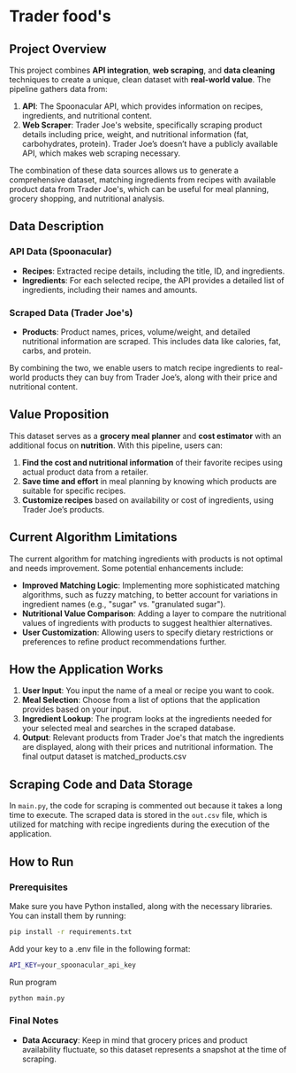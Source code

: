 # Trader food's

## Project Overview
This project combines **API integration**, **web scraping**, and **data cleaning** techniques to create a unique, clean dataset with **real-world value**. The pipeline gathers data from:

1. **API**: The Spoonacular API, which provides information on recipes, ingredients, and nutritional content.
2. **Web Scraper**: Trader Joe's website, specifically scraping product details including price, weight, and nutritional information (fat, carbohydrates, protein). Trader Joe’s doesn’t have a publicly available API, which makes web scraping necessary.

The combination of these data sources allows us to generate a comprehensive dataset, matching ingredients from recipes with available product data from Trader Joe's, which can be useful for meal planning, grocery shopping, and nutritional analysis.

## Data Description
### API Data (Spoonacular)
- **Recipes**: Extracted recipe details, including the title, ID, and ingredients.
- **Ingredients**: For each selected recipe, the API provides a detailed list of ingredients, including their names and amounts.

### Scraped Data (Trader Joe's)
- **Products**: Product names, prices, volume/weight, and detailed nutritional information are scraped. This includes data like calories, fat, carbs, and protein.
  
By combining the two, we enable users to match recipe ingredients to real-world products they can buy from Trader Joe’s, along with their price and nutritional content.

## Value Proposition
This dataset serves as a **grocery meal planner** and **cost estimator** with an additional focus on **nutrition**. With this pipeline, users can:
1. **Find the cost and nutritional information** of their favorite recipes using actual product data from a retailer.
2. **Save time and effort** in meal planning by knowing which products are suitable for specific recipes.
3. **Customize recipes** based on availability or cost of ingredients, using Trader Joe’s products.


## Current Algorithm Limitations
The current algorithm for matching ingredients with products is not optimal and needs improvement. Some potential enhancements include:
- **Improved Matching Logic**: Implementing more sophisticated matching algorithms, such as fuzzy matching, to better account for variations in ingredient names (e.g., "sugar" vs. "granulated sugar").
- **Nutritional Value Comparison**: Adding a layer to compare the nutritional values of ingredients with products to suggest healthier alternatives.
- **User Customization**: Allowing users to specify dietary restrictions or preferences to refine product recommendations further.

## How the Application Works
1. **User Input**: You input the name of a meal or recipe you want to cook.
2. **Meal Selection**: Choose from a list of options that the application provides based on your input.
3. **Ingredient Lookup**: The program looks at the ingredients needed for your selected meal and searches in the scraped database.
4. **Output**: Relevant products from Trader Joe's that match the ingredients are displayed, along with their prices and nutritional information. The final output dataset is matched_products.csv

## Scraping Code and Data Storage
In `main.py`, the code for scraping is commented out because it takes a long time to execute. The scraped data is stored in the `out.csv` file, which is utilized for matching with recipe ingredients during the execution of the application.

## How to Run

### Prerequisites
Make sure you have Python installed, along with the necessary libraries. You can install them by running:

```bash
pip install -r requirements.txt
```

Add your key to a .env file in the following format:

```bash
API_KEY=your_spoonacular_api_key
```

Run program
```bash
python main.py
```



### Final Notes
- **Data Accuracy**: Keep in mind that grocery prices and product availability fluctuate, so this dataset represents a snapshot at the time of scraping.
